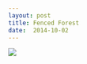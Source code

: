 ```yaml
---
layout: post
title: Fenced Forest
date:  2014-10-02
---
```


![](https://infinit.io/link/vokoiva/JfMQuHY.jpg)

